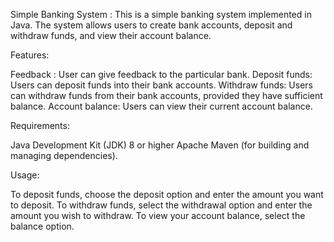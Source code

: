 Simple Banking System : 
This is a simple banking system implemented in Java. The system allows users to create bank accounts, deposit and withdraw funds, and view their account balance.


Features: 

Feedback : User can give feedback to the particular bank.
Deposit funds: Users can deposit funds into their bank accounts.
Withdraw funds: Users can withdraw funds from their bank accounts, provided they have sufficient balance.
Account balance: Users can view their current account balance.


Requirements:

Java Development Kit (JDK) 8 or higher
Apache Maven (for building and managing dependencies).

Usage:

To deposit funds, choose the deposit option and enter the amount you want to deposit.
To withdraw funds, select the withdrawal option and enter the amount you wish to withdraw.
To view your account balance, select the balance option.

